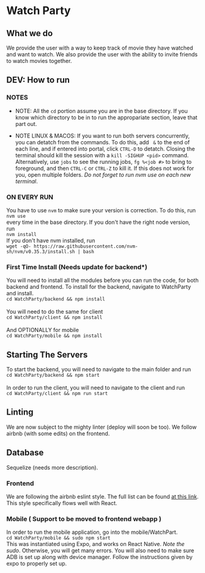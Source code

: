 # Watch Party

## What we do

We provide the user with a way to keep track of movie they have watched and want to watch. We also provide the user with the ability to invite friends to watch movies together.

## DEV: How to run

### NOTES

- NOTE: All the `cd` portion assume you are in the base directory. If you know which directory to be in
to run the appropariate section, leave that part out.

- NOTE LINUX & MACOS: If you want to run both servers concurrently, you can detatch from the commands. To do this, add ` &` to the end of each line, and if entered into portal, click `CTRL-D` to detatch. Closing
the terminal should kill the session with a `kill -SIGHUP <pid>` command. Alternatively, use `jobs` to see the running jobs, `fg %<job #>` to bring to foreground, and then `CTRL-C` or `CTRL-Z` to kill it. If this does not work for you, open multiple folders. *Do not forget to run nvm use on each new terminal*.

### ON EVERY RUN

You have to use `nvm` to make sure your version is correction. To do this, run \
`nvm use` \
every time in the base directory. If you don't have the right node version, run \
`nvm install` \
If you don't have nvm installed, run \
`wget -qO- https://raw.githubusercontent.com/nvm-sh/nvm/v0.35.3/install.sh | bash`

### First Time Install (Needs update for backend*)

You will need to install all the modules before you can run the code, for both backend and frontend.
To install for the backend, navigate to WatchParty and install. \
`cd WatchParty/backend && npm install` \
\
You will need to do the same for client \
`cd WatchParty/client && npm install` \
\
And OPTIONALLY for mobile \
`cd WatchParty/mobile && npm install`

## Starting The Servers

To start the backend, you will need to navigate to the main folder and run \
`cd WatchParty/backend && npm start` \
\
In order to run the client, you will need to navigate to the client and run \
`cd WatchParty/client && npm run start`

## Linting

We are now subject to the mighty linter (deploy will soon be too). We follow airbnb (with some edits) on the frontend.

## Database

Sequelize (needs more description).

### Frontend

We are following the airbnb eslint style. The full list can be found [at this link](https://github.com/airbnb/javascript/tree/master/react). This style specifically flows
well with React.

### Mobile ( Support to be moved to frontend webapp )

In order to run the mobile application, go into the mobile/WatchPart. \
`cd WatchParty/mobile && sudo npm start` \
This was instantiated using Expo, and works on React Native. *Note the sudo*. Otherwise, you will get many errors. You will also need to make sure ADB is set up along with device manager. Follow the instructions given by expo to properly set up.
